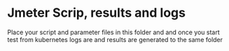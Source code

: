 # Jmeter Scrip, results and logs  

Place your script and parameter files in this folder and and once you start test from kubernetes logs are and results are generated to the same folder   